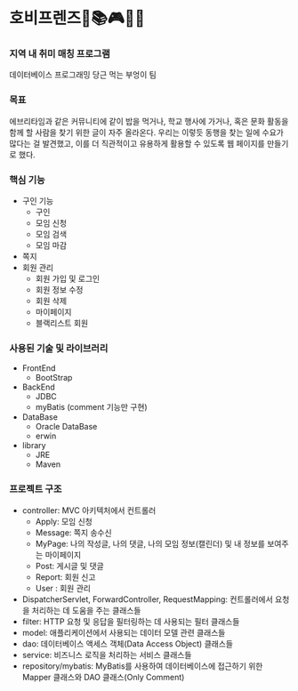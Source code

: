 # 호비프렌즈🎨📚🎮🎵🌿
### 지역 내 취미 매칭 프로그램
데이터베이스 프로그래밍 당근 먹는 부엉이 팀

### 목표
에브리타임과 같은 커뮤니티에 같이 밥을 먹거나, 학교 행사에 가거나, 혹은 문화 활동을 함께 할 사람을 찾기 위한 글이 자주 올라온다. 우리는 이렇듯 동행을 찾는 일에 수요가 많다는 걸 발견했고, 이를 더 직관적이고 유용하게 활용할 수 있도록 웹 페이지를 만들기로 했다.

### 핵심 기능
+ 구인 기능
  - 구인
  - 모임 신청
  - 모임 검색
  - 모임 마감
+ 쪽지
+ 회원 관리
  - 회원 가입 및 로그인
  - 회원 정보 수정
  - 회원 삭제
  - 마이페이지
  - 블랙리스트 회원

### 사용된 기술 및 라이브러리
+ FrontEnd
  - BootStrap
+ BackEnd
  - JDBC
  - myBatis (comment 기능만 구현)
+ DataBase
  - Oracle DataBase
  - erwin
+ library
  - JRE
  - Maven
 
### 프로젝트 구조
+ controller: MVC 아키텍처에서 컨트롤러
  - Apply: 모임 신청
  - Message: 쪽지 송수신
  - MyPage: 나의 작성글, 나의 댓글, 나의 모임 정보(캘린더) 및 내 정보를 보여주는 마이페이지
  - Post: 게시글 및 댓글
  - Report: 회원 신고
  - User : 회원 관리
+ DispatcherServlet, ForwardController, RequestMapping: 컨트롤러에서 요청을 처리하는 데 도움을 주는 클래스들
+ filter: HTTP 요청 및 응답을 필터링하는 데 사용되는 필터 클래스들
+ model: 애플리케이션에서 사용되는 데이터 모델 관련 클래스들
+ dao: 데이터베이스 액세스 객체(Data Access Object) 클래스들
+ service: 비즈니스 로직을 처리하는 서비스 클래스들
+ repository/mybatis: MyBatis를 사용하여 데이터베이스에 접근하기 위한 Mapper 클래스와 DAO 클래스(Only Comment)

  
